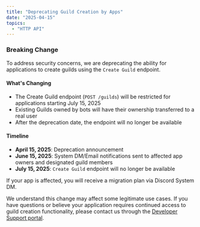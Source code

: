 ```yaml
---
title: "Deprecating Guild Creation by Apps"
date: "2025-04-15"
topics:
  - "HTTP API"
---
```


### Breaking Change

To address security concerns, we are deprecating the ability for applications to create guilds using the `Create Guild`
endpoint.

#### What's Changing

- The Create Guild endpoint (`POST /guilds`) will be restricted for applications starting July 15, 2025
- Existing Guilds owned by bots will have their ownership transferred to a real user
- After the deprecation date, the endpoint will no longer be available

#### Timeline

- **April 15, 2025**: Deprecation announcement
- **June 15, 2025**: System DM/Email notifications sent to affected app owners and designated guild members
- **July 15, 2025**: `Create Guild` endpoint will no longer be available

If your app is affected, you will receive a migration plan via Discord System DM.

We understand this change may affect some legitimate use cases. If you have questions or believe your application
requires continued access to guild creation functionality, please contact us through
the [Developer Support portal](https://support.discord.com/hc/en-us).